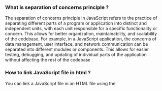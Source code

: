 ### What is separation of concerns principle ?

The separation of concerns principle in JavaScript refers to the practice of separating different parts of a program or application into distinct and independent units, with each unit responsible for a specific functionality or concern. This allows for better organization, maintainability, and scalability of the codebase. For example, in a JavaScript application, the concerns of data management, user interface, and network communication can be separated into different modules or components. This allows for easier testing, debugging, and updating of individual parts of the application without affecting the rest of the codebase

### How to link JavaScript file in html ?

You can link a JavaScript file in an HTML file using the <script> tag. The <script> tag is used to embed JavaScript code in an HTML document. To link a JavaScript file, you would use the "src" attribute in the <script> tag to specify the location of the file.

- For example
  if you have a JavaScript file called "main.js" in the same directory as your HTML file, you can link to it by using the following code in the <head> or <body> section of your HTML file:

```
<script src="main.js"></script>
```

You can also include the JavaScript code directly within the <script> tag

```
<script>
   //JavaScript code goes here
</script>
```

It's important to note that the <script> tag should be placed either in the <head> or <body> section of the HTML file, depending on when you want the JavaScript to be executed. If you put it in the <head> section, the JavaScript will be executed before the page is fully loaded. If you put it in the <body> section, the JavaScript will be executed after the page is fully loaded.
